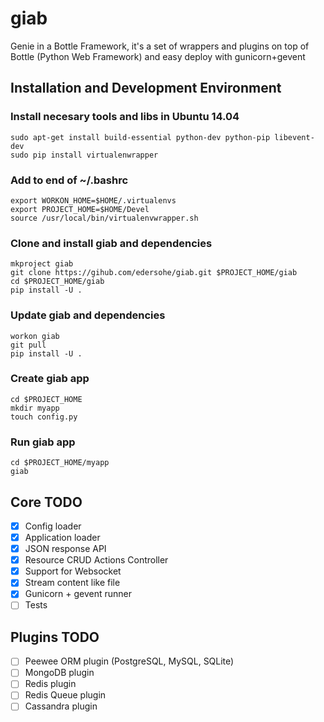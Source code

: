 giab
====

Genie in a Bottle Framework, it's a set of wrappers and plugins on top of Bottle (Python Web Framework) and easy deploy with gunicorn+gevent


## Installation and Development Environment

### Install necesary tools and libs in Ubuntu 14.04

	sudo apt-get install build-essential python-dev python-pip libevent-dev
	sudo pip install virtualenwrapper


### Add to end of ~/.bashrc

	export WORKON_HOME=$HOME/.virtualenvs
	export PROJECT_HOME=$HOME/Devel
	source /usr/local/bin/virtualenvwrapper.sh


### Clone and install giab and dependencies

	mkproject giab
	git clone https://gihub.com/edersohe/giab.git $PROJECT_HOME/giab
	cd $PROJECT_HOME/giab
	pip install -U .


### Update giab and dependencies

	workon giab
	git pull
	pip install -U .


### Create giab app

	cd $PROJECT_HOME
	mkdir myapp
	touch config.py


### Run giab app
	cd $PROJECT_HOME/myapp
	giab


## Core TODO 

- [x] Config loader
- [x] Application loader
- [x] JSON response API
- [x] Resource CRUD Actions Controller
- [x] Support for Websocket
- [x] Stream content like file
- [x] Gunicorn + gevent runner
- [ ] Tests

## Plugins TODO

- [ ] Peewee ORM plugin (PostgreSQL, MySQL, SQLite)
- [ ] MongoDB plugin
- [ ] Redis plugin
- [ ] Redis Queue plugin
- [ ] Cassandra plugin
